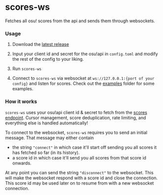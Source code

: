 # scores-ws

<!-- cargo-rdme start -->

Fetches all osu! scores from the api and sends them through websockets.

### Usage

1. Download the [latest release]

2. Input your client id and secret for the osu!api in `config.toml` and modify
the rest of the config to your liking.

3. Run `scores-ws`

4. Connect to `scores-ws` via websocket at `ws://127.0.0.1:{port of your config}`
and listen for scores. Check out the [examples] folder for some examples.

### How it works

`scores-ws` uses your osu!api client id & secret to fetch from the [scores endpoint].
Cursor management, score deduplication, rate limiting, and everything else is
handled automatically!

To connect to the websocket, `scores-ws` requires you to send an initial message.
That message may either contain
- the string `"connect"` in which case it'll start off sending you all scores it
has fetched so far (in its history).
- a score id in which case it'll send you all scores from that score id onwards.

At any point you can send the string `"disconnect"` to the websocket. This will
make the websocket respond with a score id and close the connection. This score
id may be used later on to resume from with a new websocket connection.

[latest release]: https://github.com/MaxOhn/scores-ws/releases/latest
[examples]: https://github.com/MaxOhn/scores-ws/tree/main/examples
[scores endpoint]: https://osu.ppy.sh/docs/index.html#scores

<!-- cargo-rdme end -->
